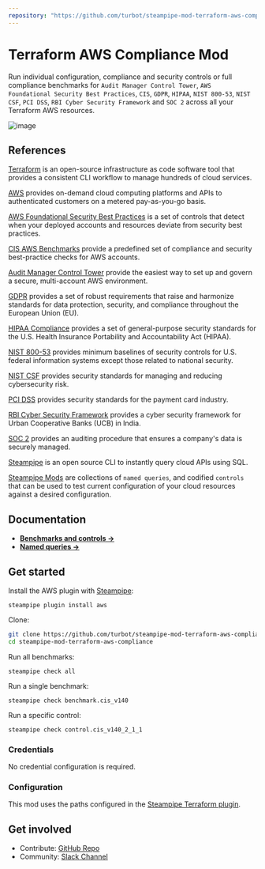 ```yaml
---
repository: "https://github.com/turbot/steampipe-mod-terraform-aws-compliance"
---
```


# Terraform AWS Compliance Mod

Run individual configuration, compliance and security controls or full compliance benchmarks for `Audit Manager Control Tower`, `AWS Foundational Security Best Practices`, `CIS`, `GDPR`, `HIPAA`, `NIST 800-53`, `NIST CSF`, `PCI DSS`, `RBI Cyber Security Framework` and `SOC 2` across all your Terraform AWS resources.

![image](https://raw.githubusercontent.com/turbot/steampipe-mod-terraform-aws-compliance/main/docs/aws_cis_v140_console.png)

## References

[Terraform](https://terraform.io/) is an open-source infrastructure as code software tool that provides a consistent CLI workflow to manage hundreds of cloud services.

[AWS](https://aws.amazon.com/) provides on-demand cloud computing platforms and APIs to authenticated customers on a metered pay-as-you-go basis.

[AWS Foundational Security Best Practices](https://docs.aws.amazon.com/securityhub/latest/userguide/securityhub-standards-fsbp-controls.html) is a set of controls that detect when your deployed accounts and resources deviate from security best practices.

[CIS AWS Benchmarks](https://www.cisecurity.org/benchmark/amazon_web_services/) provide a predefined set of compliance and security best-practice checks for AWS accounts.

[Audit Manager Control Tower](https://docs.aws.amazon.com/audit-manager/latest/userguide/controltower.html) provide the easiest way to set up and govern a secure, multi-account AWS environment.

[GDPR](https://docs.aws.amazon.com/audit-manager/latest/userguide/GDPR.html) provides a set of robust requirements that raise and harmonize standards for data protection, security, and compliance throughout the European Union (EU).

[HIPAA Compliance](https://aws.amazon.com/compliance/hipaa-compliance/) provides a set of general-purpose security standards for the U.S. Health Insurance Portability and Accountability Act (HIPAA).

[NIST 800-53](https://csrc.nist.gov/publications/detail/sp/800-53/rev-4/final) provides minimum baselines of security controls for U.S. federal information systems except those related to national security.

[NIST CSF](https://www.nist.gov/cyberframework) provides security standards for managing and reducing cybersecurity risk.

[PCI DSS](https://www.pcisecuritystandards.org) provides security standards for the payment card industry.

[RBI Cyber Security Framework](https://www.rbi.org.in/Scripts/NotificationUser.aspx?Id=11397) provides a cyber security framework for Urban Cooperative Banks (UCB) in India.

[SOC 2](https://docs.aws.amazon.com/audit-manager/latest/userguide/SOC2.html) provides an auditing procedure that ensures a company's data is securely managed.

[Steampipe](https://steampipe.io) is an open source CLI to instantly query cloud APIs using SQL.

[Steampipe Mods](https://steampipe.io/docs/reference/mod-resources#mod) are collections of `named queries`, and codified `controls` that can be used to test current configuration of your cloud resources against a desired configuration.

## Documentation

- **[Benchmarks and controls →](https://hub.steampipe.io/mods/turbot/terraform_aws_compliance/controls)**
- **[Named queries →](https://hub.steampipe.io/mods/turbot/terraform_aws_compliance/queries)**

## Get started

Install the AWS plugin with [Steampipe](https://steampipe.io):

```shell
steampipe plugin install aws
```

Clone:

```sh
git clone https://github.com/turbot/steampipe-mod-terraform-aws-compliance.git
cd steampipe-mod-terraform-aws-compliance
```

Run all benchmarks:

```shell
steampipe check all
```

Run a single benchmark:

```shell
steampipe check benchmark.cis_v140
```

Run a specific control:

```shell
steampipe check control.cis_v140_2_1_1
```

### Credentials

No credential configuration is required.

### Configuration

This mod uses the paths configured in the [Steampipe Terraform plugin](https://hub.steampipe.io/plugins/turbot/terraform).

## Get involved

* Contribute: [GitHub Repo](https://github.com/turbot/steampipe-mod-terraform-aws-compliance)
* Community: [Slack Channel](https://join.slack.com/t/steampipe/shared_invite/zt-oij778tv-lYyRTWOTMQYBVAbtPSWs3g)
